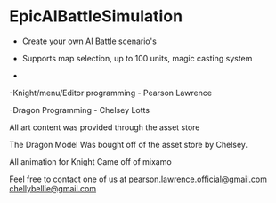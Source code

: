 # EpicAIBattleSimulation

- Create your own AI Battle scenario's 

- Supports map selection, up to 100 units, magic casting system

-

-Knight/menu/Editor programming - Pearson Lawrence

-Dragon Programming - Chelsey Lotts

All art content was provided through the asset store

The Dragon Model Was bought off of the asset store by Chelsey.

All animation for Knight Came off of mixamo


Feel free to contact one of us at pearson.lawrence.official@gmail.com chellybellie@gmail.com
